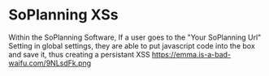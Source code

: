 # SoPlanning XSs

Within the SoPlanning Software, If a user goes to the "Your SoPlanning Url" Setting in global settings, they are able to put javascript code into the box and save it, thus creating a persistant XSS
https://emma.is-a-bad-waifu.com/9NLsdFk.png
